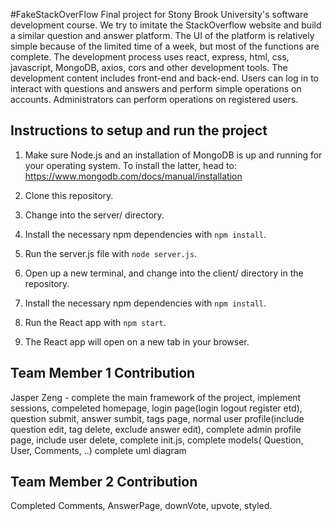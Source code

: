 #FakeStackOverFlow
Final project for Stony Brook University's software development course. We try to imitate the StackOverflow website and build a similar question and answer platform. The UI of the platform is relatively simple because of the limited time of a week, but most of the functions are complete. The development process uses react, express, html, css, javascript, MongoDB, axios, cors and other development tools. The development content includes front-end and back-end. Users can log in to interact with questions and answers and perform simple operations on accounts. Administrators can perform operations on registered users.

## Instructions to setup and run the project
1. Make sure Node.js and an installation of MongoDB is up and running for your operating system. To install the latter, head to: https://www.mongodb.com/docs/manual/installation

2. Clone this repository.

3. Change into the server/ directory. 

4. Install the necessary npm dependencies with
``` npm install ```.

5. Run the server.js file with
``` node server.js ```.

6. Open up a new terminal, and change into the client/ directory in the repository.

7. Install the necessary npm dependencies with
``` npm install ```.

8. Run the React app with
``` npm start ```.

9. The React app will open on a new tab in your browser.

## Team Member 1 Contribution
Jasper Zeng - complete the main framework of the project, implement sessions, compeleted homepage, login page(login logout register etd), question submit, answer sumbit, tags page, normal user profile(include question edit, tag delete, exclude answer edit), complete admin profile page, include user delete, complete init.js, complete models( Question, User, Comments, ..)
complete uml diagram

## Team Member 2 Contribution
Completed Comments, AnswerPage, downVote, upvote, styled.
